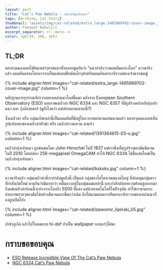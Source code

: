 ```yaml
---
layout: post
title: "Cat’s Paw Nebula : เนบิวล่าอุ้งเท้าแมว"
tags: [Archive, Cat Story]
thumbnail: "assets/img/cat-related/extra_large-1485969702-cover-image.jpg"
author: Pakawat Nakwijit
excerpt_separator: <!--more-->
color: rgb(19, 196, 165)
---
```


## TL;DR
หลายๆคนคงเคยได้ยินเหล่าๆทาสแมวทั้งหลายพูดกันว่า "แมวกำลังวางแผนยึดครองโลก" ความจริงแล้ว แผนยึดครองโลกอาจจะเป็นแค่แบบฝึกหัดเล็กๆสำหรับแผนยึดครองจักวาลของเจ้าพวกขนฟู
<!--more-->

{% include aligner.html images="cat-related/extra_large-1485969702-cover-image.jpg" column=1 %}

หลักฐานการรุกราณจักรวาลของเหล่าแมวโผล่ขึ้นมา หลังจาก European Southern Observatory (ESO) เผยภาพเนบิวล่า NGC 6334 และ NGC 6357 ที่มีรูปร่างคล้ายกับอุ้งเท้าแมว และ กุ้งล๊อบเตอร์ (ดูยังไงหว่า แต่เค้าบอกมาแบบนี้?)

ซึ่งเนบิวล่า หรือ กลุ่มแก๊สเหล่านี้เป็นผลผลิตที่มีอยู่ในอวกาศมานานแสนนานแล้ว หลายๆคนคงเคยเห็นรูปแปลกตาของเนบิวล่าหัวม้า หรือ เนบิวล่าวงแหวน มาแล้ว

{% include aligner.html images="cat-related/1391364615-03-o.jpg" column=1 %}

เนบิวล่าอุ้งเท้าแมว ถูกค้นพบโดย John Herschel ในปี 1837 แต่เราพึ่งเห็นรูปร่างของมันชัดเจนในปี 2010 โดยกล้อง 256-megapixel OmegaCAM ทำให้ NGC 6334 ได้ชื่อเล่นใหม่เป็นเนบิวล่าอุ้งเท้าแมว

{% include aligner.html images="cat-related/ksksks.jpg" column=1 %}

ความจริงแล้ว กลุ่มเนบิวล่าที่เรากำลังพูดถึงนี้ เป็นแค่ กลุ่มของไฮโดรเจนขนาดใหญ่ ที่ปกคลุมกลุ่มดาวที่กำลังเกิดใหม่ คาดกันว่ามีมากกว่า หมื่นดวงอยู่ในกลุ่มเมฆเหล่านี้ และกำลังปล่อยความร้อนสูงออกมา ถึงแม้เนบิวล่าก้อนนี้จะห่างจากโลกถึง 5500 ปีแสง แต่ด้วยเทคโนโลยีในปัจจุบัน ทำให้เราสามารถถ่ายภาพสวยๆของมันได้อย่างชัดเจนมากขึ้นกว่าเดิม อีกไม่นานแผนการยึดครองจักรวาลของเหล่าแมวก็คงถูกเปิดโปง

{% include aligner.html images="cat-related/slawomir_lipinski_05.jpg" column=1 %}

//เข้ากูเกิล แล้วไปโหลดแบบ hi-def ทำเป็น wallpaper แบบเก๋ๆได้นะ

# กราบขอขอบคุณ

* [ESO Release Incredible View Of The Cat’s Paw Nebula](http://www.iflscience.com/space/eso-release-incredible-view-of-the-cat-s-paw-nebula/)
* [NGC 6334 Cat’s Paw Nebula](https://astrodonimaging.com/gallery/ngc-6334-cats-paw-nebula/)

